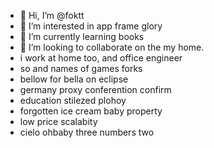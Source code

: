 - 👋 Hi, I’m @foktt
- 👀 I’m interested in app frame glory
- 🌱 I’m currently learning books
- 💞️ I’m looking to collaborate on the my home.
- i work at home too, and office engineer
- so and names of games forks
- bellow for bella on eclipse
- germany proxy conferention confirm
- education stilezed plohoy
- forgotten ice cream baby property
- low price scalabity
- cielo ohbaby three numbers two
